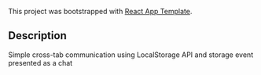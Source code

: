 This project was bootstrapped with [React App Template](https://github.com/saurer/react-app-template).

## Description
Simple cross-tab communication using LocalStorage API and storage event presented as a chat